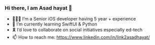 ### Hi there, I am Asad hayat 👋

- 👨🏽‍💻 I’m a Senior iOS developer having 5 year + experience 
- 📖 I’m currently learning SwiftUI & Python
- 🎗 I’d love to collaborate on social initiatives especially ed-tech
- 📫 How to reach me: https://www.linkedin.com/in/link2asadhayat/
